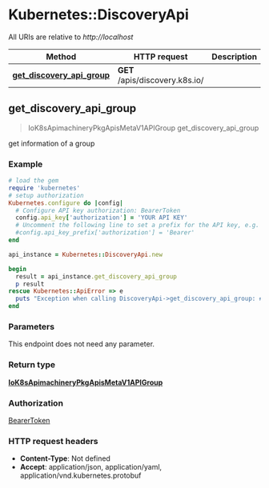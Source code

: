 # Kubernetes::DiscoveryApi

All URIs are relative to *http://localhost*

Method | HTTP request | Description
------------- | ------------- | -------------
[**get_discovery_api_group**](DiscoveryApi.md#get_discovery_api_group) | **GET** /apis/discovery.k8s.io/ | 



## get_discovery_api_group

> IoK8sApimachineryPkgApisMetaV1APIGroup get_discovery_api_group



get information of a group

### Example

```ruby
# load the gem
require 'kubernetes'
# setup authorization
Kubernetes.configure do |config|
  # Configure API key authorization: BearerToken
  config.api_key['authorization'] = 'YOUR API KEY'
  # Uncomment the following line to set a prefix for the API key, e.g. 'Bearer' (defaults to nil)
  #config.api_key_prefix['authorization'] = 'Bearer'
end

api_instance = Kubernetes::DiscoveryApi.new

begin
  result = api_instance.get_discovery_api_group
  p result
rescue Kubernetes::ApiError => e
  puts "Exception when calling DiscoveryApi->get_discovery_api_group: #{e}"
end
```

### Parameters

This endpoint does not need any parameter.

### Return type

[**IoK8sApimachineryPkgApisMetaV1APIGroup**](IoK8sApimachineryPkgApisMetaV1APIGroup.md)

### Authorization

[BearerToken](../README.md#BearerToken)

### HTTP request headers

- **Content-Type**: Not defined
- **Accept**: application/json, application/yaml, application/vnd.kubernetes.protobuf

